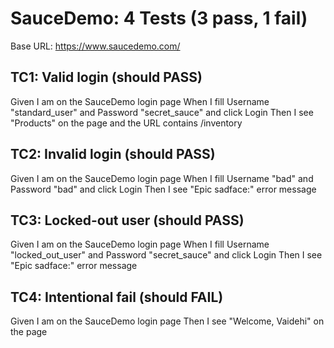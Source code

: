 # SauceDemo: 4 Tests (3 pass, 1 fail)

Base URL: https://www.saucedemo.com/

## TC1: Valid login (should PASS)
Given I am on the SauceDemo login page
When I fill Username "standard_user" and Password "secret_sauce" and click Login
Then I see "Products" on the page and the URL contains /inventory

## TC2: Invalid login (should PASS)
Given I am on the SauceDemo login page
When I fill Username "bad" and Password "bad" and click Login
Then I see "Epic sadface:" error message

## TC3: Locked-out user (should PASS)
Given I am on the SauceDemo login page
When I fill Username "locked_out_user" and Password "secret_sauce" and click Login
Then I see "Epic sadface:" error message

## TC4: Intentional fail (should FAIL)
Given I am on the SauceDemo login page
Then I see "Welcome, Vaidehi" on the page
